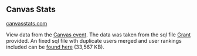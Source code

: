 ## Canvas Stats
[canvasstats.com](https://canvasstats.com/)

View data from the [Canvas event](https://canvas.fediverse.events/). The data was taken from the sql file [Grant](https://toast.ooo/u/grant) provided. An fixed sql file wth duplicate users merged and user rankings included can be [found here](https://raw.githubusercontent.com/TheRealMonte/data-files/main/2024/canvas-2024-fixed-sql.sql) (33,567 KB).
